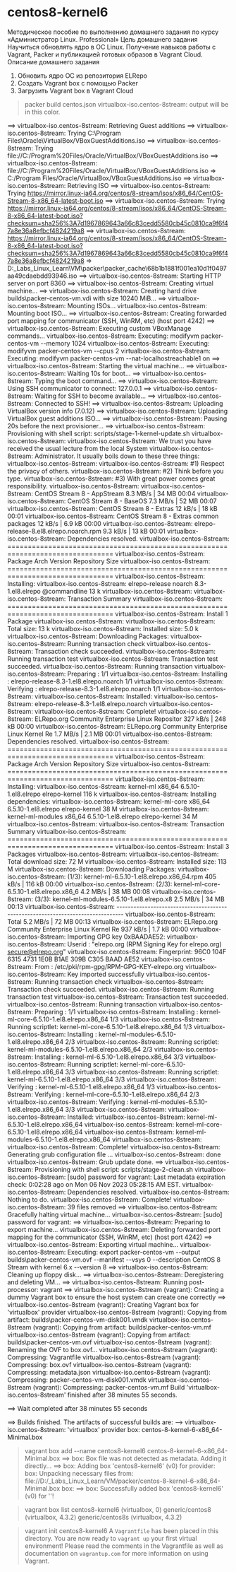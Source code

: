 # centos8-kernel6
Методическое пособие по выполнению домашнего задания по курсу «Администратор Linux. Professional»
Цель домашнего задания
Научиться обновлять ядро в ОС Linux. Получение навыков работы с Vagrant, Packer и публикацией готовых образов в Vagrant Cloud. 
Описание домашнего задания
1) Обновить ядро ОС из репозитория ELRepo
2) Создать Vagrant box c помощью Packer
3) Загрузить Vagrant box в Vagrant Cloud

>packer build centos.json
virtualbox-iso.centos-8stream: output will be in this color.

==> virtualbox-iso.centos-8stream: Retrieving Guest additions
==> virtualbox-iso.centos-8stream: Trying C:\Program Files\Oracle\VirtualBox/VBoxGuestAdditions.iso
==> virtualbox-iso.centos-8stream: Trying file://C:/Program%20Files/Oracle/VirtualBox/VBoxGuestAdditions.iso
==> virtualbox-iso.centos-8stream: file://C:/Program%20Files/Oracle/VirtualBox/VBoxGuestAdditions.iso => C:/Program Files/Oracle/VirtualBox/VBoxGuestAdditions.iso
==> virtualbox-iso.centos-8stream: Retrieving ISO
==> virtualbox-iso.centos-8stream: Trying https://mirror.linux-ia64.org/centos/8-stream/isos/x86_64/CentOS-Stream-8-x86_64-latest-boot.iso
==> virtualbox-iso.centos-8stream: Trying https://mirror.linux-ia64.org/centos/8-stream/isos/x86_64/CentOS-Stream-8-x86_64-latest-boot.iso?checksum=sha256%3A7d1967869643a66c83cedd5580cb45c0810ca9f6f47a8e36a8efbcf4824219a8
==> virtualbox-iso.centos-8stream: https://mirror.linux-ia64.org/centos/8-stream/isos/x86_64/CentOS-Stream-8-x86_64-latest-boot.iso?checksum=sha256%3A7d1967869643a66c83cedd5580cb45c0810ca9f6f47a8e36a8efbcf4824219a8 => D:\_Labs_Linux_Learn\VM\packer\packer_cache\68b1b1881f001ea10d1f0497aa49cdaebdd93946.iso
==> virtualbox-iso.centos-8stream: Starting HTTP server on port 8360
==> virtualbox-iso.centos-8stream: Creating virtual machine...
==> virtualbox-iso.centos-8stream: Creating hard drive builds\packer-centos-vm.vdi with size 10240 MiB...
==> virtualbox-iso.centos-8stream: Mounting ISOs...
    virtualbox-iso.centos-8stream: Mounting boot ISO...
==> virtualbox-iso.centos-8stream: Creating forwarded port mapping for communicator (SSH, WinRM, etc) (host port 4242)
==> virtualbox-iso.centos-8stream: Executing custom VBoxManage commands...
    virtualbox-iso.centos-8stream: Executing: modifyvm packer-centos-vm --memory 1024
    virtualbox-iso.centos-8stream: Executing: modifyvm packer-centos-vm --cpus 2
    virtualbox-iso.centos-8stream: Executing: modifyvm packer-centos-vm --nat-localhostreachable1 on
==> virtualbox-iso.centos-8stream: Starting the virtual machine...
==> virtualbox-iso.centos-8stream: Waiting 10s for boot...
==> virtualbox-iso.centos-8stream: Typing the boot command...
==> virtualbox-iso.centos-8stream: Using SSH communicator to connect: 127.0.0.1
==> virtualbox-iso.centos-8stream: Waiting for SSH to become available...
==> virtualbox-iso.centos-8stream: Connected to SSH!
==> virtualbox-iso.centos-8stream: Uploading VirtualBox version info (7.0.12)
==> virtualbox-iso.centos-8stream: Uploading VirtualBox guest additions ISO...
==> virtualbox-iso.centos-8stream: Pausing 20s before the next provisioner...
==> virtualbox-iso.centos-8stream: Provisioning with shell script: scripts/stage-1-kernel-update.sh
    virtualbox-iso.centos-8stream:
    virtualbox-iso.centos-8stream: We trust you have received the usual lecture from the local System
    virtualbox-iso.centos-8stream: Administrator. It usually boils down to these three things:
    virtualbox-iso.centos-8stream:
    virtualbox-iso.centos-8stream:     #1) Respect the privacy of others.
    virtualbox-iso.centos-8stream:     #2) Think before you type.
    virtualbox-iso.centos-8stream:     #3) With great power comes great responsibility.
    virtualbox-iso.centos-8stream:
    virtualbox-iso.centos-8stream: CentOS Stream 8 - AppStream                     8.3 MB/s |  34 MB     00:04
    virtualbox-iso.centos-8stream: CentOS Stream 8 - BaseOS                        7.3 MB/s |  52 MB     00:07
    virtualbox-iso.centos-8stream: CentOS Stream 8 - Extras                         12 kB/s |  18 kB     00:01
    virtualbox-iso.centos-8stream: CentOS Stream 8 - Extras common packages         12 kB/s | 6.9 kB     00:00
    virtualbox-iso.centos-8stream: elrepo-release-8.el8.elrepo.noarch.rpm          9.3 kB/s |  13 kB     00:01
    virtualbox-iso.centos-8stream: Dependencies resolved.
    virtualbox-iso.centos-8stream: ================================================================================
    virtualbox-iso.centos-8stream:  Package             Arch        Version                Repository         Size
    virtualbox-iso.centos-8stream: ================================================================================
    virtualbox-iso.centos-8stream: Installing:
    virtualbox-iso.centos-8stream:  elrepo-release      noarch      8.3-1.el8.elrepo       @commandline       13 k
    virtualbox-iso.centos-8stream:
    virtualbox-iso.centos-8stream: Transaction Summary
    virtualbox-iso.centos-8stream: ================================================================================
    virtualbox-iso.centos-8stream: Install  1 Package
    virtualbox-iso.centos-8stream:
    virtualbox-iso.centos-8stream: Total size: 13 k
    virtualbox-iso.centos-8stream: Installed size: 5.0 k
    virtualbox-iso.centos-8stream: Downloading Packages:
    virtualbox-iso.centos-8stream: Running transaction check
    virtualbox-iso.centos-8stream: Transaction check succeeded.
    virtualbox-iso.centos-8stream: Running transaction test
    virtualbox-iso.centos-8stream: Transaction test succeeded.
    virtualbox-iso.centos-8stream: Running transaction
    virtualbox-iso.centos-8stream:   Preparing        :                                                        1/1
    virtualbox-iso.centos-8stream:   Installing       : elrepo-release-8.3-1.el8.elrepo.noarch                 1/1
    virtualbox-iso.centos-8stream:   Verifying        : elrepo-release-8.3-1.el8.elrepo.noarch                 1/1
    virtualbox-iso.centos-8stream:
    virtualbox-iso.centos-8stream: Installed:
    virtualbox-iso.centos-8stream:   elrepo-release-8.3-1.el8.elrepo.noarch
    virtualbox-iso.centos-8stream:
    virtualbox-iso.centos-8stream: Complete!
    virtualbox-iso.centos-8stream: ELRepo.org Community Enterprise Linux Repositor 327 kB/s | 248 kB     00:00
    virtualbox-iso.centos-8stream: ELRepo.org Community Enterprise Linux Kernel Re 1.7 MB/s | 2.1 MB     00:01
    virtualbox-iso.centos-8stream: Dependencies resolved.
    virtualbox-iso.centos-8stream: ================================================================================
    virtualbox-iso.centos-8stream:  Package              Arch      Version                  Repository        Size
    virtualbox-iso.centos-8stream: ================================================================================
    virtualbox-iso.centos-8stream: Installing:
    virtualbox-iso.centos-8stream:  kernel-ml            x86_64    6.5.10-1.el8.elrepo      elrepo-kernel    116 k
    virtualbox-iso.centos-8stream: Installing dependencies:
    virtualbox-iso.centos-8stream:  kernel-ml-core       x86_64    6.5.10-1.el8.elrepo      elrepo-kernel     38 M
    virtualbox-iso.centos-8stream:  kernel-ml-modules    x86_64    6.5.10-1.el8.elrepo      elrepo-kernel     34 M
    virtualbox-iso.centos-8stream:
    virtualbox-iso.centos-8stream: Transaction Summary
    virtualbox-iso.centos-8stream: ================================================================================
    virtualbox-iso.centos-8stream: Install  3 Packages
    virtualbox-iso.centos-8stream:
    virtualbox-iso.centos-8stream: Total download size: 72 M
    virtualbox-iso.centos-8stream: Installed size: 113 M
    virtualbox-iso.centos-8stream: Downloading Packages:
    virtualbox-iso.centos-8stream: (1/3): kernel-ml-6.5.10-1.el8.elrepo.x86_64.rpm 405 kB/s | 116 kB     00:00
    virtualbox-iso.centos-8stream: (2/3): kernel-ml-core-6.5.10-1.el8.elrepo.x86_6 4.2 MB/s |  38 MB     00:08
    virtualbox-iso.centos-8stream: (3/3): kernel-ml-modules-6.5.10-1.el8.elrepo.x8 2.5 MB/s |  34 MB     00:13
    virtualbox-iso.centos-8stream: --------------------------------------------------------------------------------
    virtualbox-iso.centos-8stream: Total                                           5.2 MB/s |  72 MB     00:13
    virtualbox-iso.centos-8stream: ELRepo.org Community Enterprise Linux Kernel Re 937 kB/s | 1.7 kB     00:00
    virtualbox-iso.centos-8stream: Importing GPG key 0xBAADAE52:
    virtualbox-iso.centos-8stream:  Userid     : "elrepo.org (RPM Signing Key for elrepo.org) <secure@elrepo.org>"
    virtualbox-iso.centos-8stream:  Fingerprint: 96C0 104F 6315 4731 1E0B B1AE 309B C305 BAAD AE52
    virtualbox-iso.centos-8stream:  From       : /etc/pki/rpm-gpg/RPM-GPG-KEY-elrepo.org
    virtualbox-iso.centos-8stream: Key imported successfully
    virtualbox-iso.centos-8stream: Running transaction check
    virtualbox-iso.centos-8stream: Transaction check succeeded.
    virtualbox-iso.centos-8stream: Running transaction test
    virtualbox-iso.centos-8stream: Transaction test succeeded.
    virtualbox-iso.centos-8stream: Running transaction
    virtualbox-iso.centos-8stream:   Preparing        :                                                        1/1
    virtualbox-iso.centos-8stream:   Installing       : kernel-ml-core-6.5.10-1.el8.elrepo.x86_64              1/3
    virtualbox-iso.centos-8stream:   Running scriptlet: kernel-ml-core-6.5.10-1.el8.elrepo.x86_64              1/3
    virtualbox-iso.centos-8stream:   Installing       : kernel-ml-modules-6.5.10-1.el8.elrepo.x86_64           2/3
    virtualbox-iso.centos-8stream:   Running scriptlet: kernel-ml-modules-6.5.10-1.el8.elrepo.x86_64           2/3
    virtualbox-iso.centos-8stream:   Installing       : kernel-ml-6.5.10-1.el8.elrepo.x86_64                   3/3
    virtualbox-iso.centos-8stream:   Running scriptlet: kernel-ml-core-6.5.10-1.el8.elrepo.x86_64              3/3
    virtualbox-iso.centos-8stream:   Running scriptlet: kernel-ml-6.5.10-1.el8.elrepo.x86_64                   3/3
    virtualbox-iso.centos-8stream:   Verifying        : kernel-ml-6.5.10-1.el8.elrepo.x86_64                   1/3
    virtualbox-iso.centos-8stream:   Verifying        : kernel-ml-core-6.5.10-1.el8.elrepo.x86_64              2/3
    virtualbox-iso.centos-8stream:   Verifying        : kernel-ml-modules-6.5.10-1.el8.elrepo.x86_64           3/3
    virtualbox-iso.centos-8stream:
    virtualbox-iso.centos-8stream: Installed:
    virtualbox-iso.centos-8stream:   kernel-ml-6.5.10-1.el8.elrepo.x86_64
    virtualbox-iso.centos-8stream:   kernel-ml-core-6.5.10-1.el8.elrepo.x86_64
    virtualbox-iso.centos-8stream:   kernel-ml-modules-6.5.10-1.el8.elrepo.x86_64
    virtualbox-iso.centos-8stream:
    virtualbox-iso.centos-8stream: Complete!
    virtualbox-iso.centos-8stream: Generating grub configuration file ...
    virtualbox-iso.centos-8stream: done
    virtualbox-iso.centos-8stream: Grub update done.
==> virtualbox-iso.centos-8stream: Provisioning with shell script: scripts/stage-2-clean.sh
    virtualbox-iso.centos-8stream: [sudo] password for vagrant: Last metadata expiration check: 0:02:28 ago on Mon 06 Nov 2023 05:28:15 AM EST.
    virtualbox-iso.centos-8stream: Dependencies resolved.
    virtualbox-iso.centos-8stream: Nothing to do.
    virtualbox-iso.centos-8stream: Complete!
    virtualbox-iso.centos-8stream: 39 files removed
==> virtualbox-iso.centos-8stream: Gracefully halting virtual machine...
    virtualbox-iso.centos-8stream: [sudo] password for vagrant:
==> virtualbox-iso.centos-8stream: Preparing to export machine...
    virtualbox-iso.centos-8stream: Deleting forwarded port mapping for the communicator (SSH, WinRM, etc) (host port 4242)
==> virtualbox-iso.centos-8stream: Exporting virtual machine...
    virtualbox-iso.centos-8stream: Executing: export packer-centos-vm --output builds\packer-centos-vm.ovf --manifest --vsys 0 --description CentOS 8 Stream with kernel 6.x --version 8
==> virtualbox-iso.centos-8stream: Cleaning up floppy disk...
==> virtualbox-iso.centos-8stream: Deregistering and deleting VM...
==> virtualbox-iso.centos-8stream: Running post-processor: vagrant
==> virtualbox-iso.centos-8stream (vagrant): Creating a dummy Vagrant box to ensure the host system can create one correctly
==> virtualbox-iso.centos-8stream (vagrant): Creating Vagrant box for 'virtualbox' provider
    virtualbox-iso.centos-8stream (vagrant): Copying from artifact: builds\packer-centos-vm-disk001.vmdk
    virtualbox-iso.centos-8stream (vagrant): Copying from artifact: builds\packer-centos-vm.mf
    virtualbox-iso.centos-8stream (vagrant): Copying from artifact: builds\packer-centos-vm.ovf
    virtualbox-iso.centos-8stream (vagrant): Renaming the OVF to box.ovf...
    virtualbox-iso.centos-8stream (vagrant): Compressing: Vagrantfile
    virtualbox-iso.centos-8stream (vagrant): Compressing: box.ovf
    virtualbox-iso.centos-8stream (vagrant): Compressing: metadata.json
    virtualbox-iso.centos-8stream (vagrant): Compressing: packer-centos-vm-disk001.vmdk
    virtualbox-iso.centos-8stream (vagrant): Compressing: packer-centos-vm.mf
Build 'virtualbox-iso.centos-8stream' finished after 38 minutes 55 seconds.

==> Wait completed after 38 minutes 55 seconds

==> Builds finished. The artifacts of successful builds are:
--> virtualbox-iso.centos-8stream: 'virtualbox' provider box: centos-8-kernel-6-x86_64-Minimal.box


> vagrant box add --name centos8-kernel6 centos-8-kernel-6-x86_64-Minimal.box
==> box: Box file was not detected as metadata. Adding it directly...
==> box: Adding box 'centos8-kernel6' (v0) for provider:
    box: Unpacking necessary files from: file://D:/_Labs_Linux_Learn/VM/packer/centos-8-kernel-6-x86_64-Minimal.box
    box:
==> box: Successfully added box 'centos8-kernel6' (v0) for ''!

> vagrant box list
centos8-kernel6  (virtualbox, 0)
generic/centos8  (virtualbox, 4.3.2)
generic/centos8s (virtualbox, 4.3.2)

> vagrant init centos8-kernel6
A `Vagrantfile` has been placed in this directory. You are now
ready to `vagrant up` your first virtual environment! Please read
the comments in the Vagrantfile as well as documentation on
`vagrantup.com` for more information on using Vagrant.
